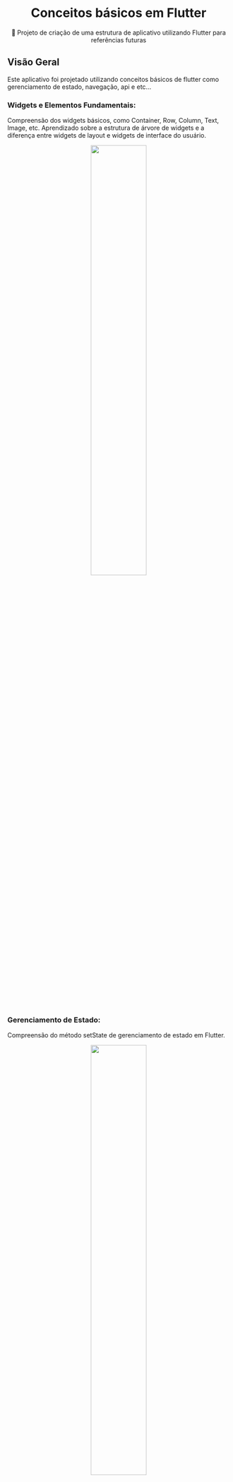<H1 align="center">Conceitos básicos em Flutter </H1>
<p align="center">🚀 Projeto de criação de uma estrutura de aplicativo utilizando Flutter para referências futuras</p>

## Visão Geral
Este aplicativo foi projetado utilizando conceitos básicos de flutter como gerenciamento de estado, navegação, api e etc...


### Widgets e Elementos Fundamentais:

Compreensão dos widgets básicos, como Container, Row, Column, Text, Image, etc.
Aprendizado sobre a estrutura de árvore de widgets e a diferença entre widgets de layout e widgets de interface do usuário.

<div align="center">
 <img src="https://github.com/lucasmargui/Flutter_Conceitos/assets/157809964/17ea48b7-9a1f-4fbf-8940-1b2618070160" style="width:50%">
</div>




### Gerenciamento de Estado:

Compreensão do método setState de gerenciamento de estado em Flutter.


<div align="center">
 <img src="https://github.com/lucasmargui/Flutter_Conceitos/assets/157809964/a1c65991-0642-4d28-bb81-226f2670aa25" style="width:50%">
</div>






### Navegação:

Compreensão de navegação entre telas utilizando push, pushNamed, pushReplacement.

<div align="center">
 <img src="https://github.com/lucasmargui/Flutter_Conceitos/assets/157809964/84ea1f75-d505-437f-8996-13296bf40c0b" style="width:50%">
</div>


### Listas e Grade de Visualização:

Compreensão de exibição de listas e grades de itens usando widgets como ListView, GridView, e ListView.builder.

<div align="center">
 <img src="https://github.com/lucasmargui/Flutter_Conceitos/assets/157809964/3a9c2185-2879-4be1-8119-3cae40ea6806" style="width:50%">
</div>



### APIs e Requisições HTTP:

Compreensão de requisições HTTP usando o pacote http ou outros pacotes para consumir APIs RESTful, lidando com respostas assíncronas e tratamento de erros durante requisições.

<div align="center">
 <img src="https://github.com/lucasmargui/Flutter_Conceitos/assets/157809964/94bcb27b-2282-4e6e-bab8-17610e9a4989" style="width:50%">
</div>



### Persistência de Dados:

Compreensão ao salvar e recuperar dados localmente usando o SharedPreferences, SQLite ou outros pacotes para persistência de dados.

<div align="center">
 <img src="https://github.com/lucasmargui/Flutter_Conceitos/assets/157809964/075a221c-50a4-4ed6-a190-f6f04747e838" style="width:50%">
</div>


### Temas e Estilos:

Compreensão aplicando temas e estilos para personalizar a aparência do aplicativo.

<div align="center">
 <img src="https://github.com/lucasmargui/Flutter_Conceitos/assets/157809964/0a9d81e0-e6cb-4173-8799-4da73e40887c" style="width:50%">
</div>



### Tratamento de Eventos:

Compreensão de eventos de toque, gestos e interações do usuário usando GestureDetector, InkWell, entre outros.

<div align="center">
 <img src="https://github.com/lucasmargui/Flutter_Conceitos/assets/157809964/69a6f68e-e54c-4362-a849-f3fc793d257c" style="width:50%">
</div>



### Animações:

Compreensão dos princípios básicos de animações em Flutter.

<div align="center">
 <img src="https://github.com/lucasmargui/Flutter_Conceitos/assets/157809964/352b34bd-065c-4e48-99bd-e9eece380954" style="width:50%">
</div>


### Layout Responsivo:


Compreensão dos princípios básicos de layouts em Flutter que se adaptam a diferentes tamanhos de tela e orientaçõe.

<div align="center">
 <img src="https://github.com/lucasmargui/Flutter_Conceitos/assets/157809964/e377a331-e72b-4ebc-8e47-ee9ed0349338" style="width:50%">
</div>





### Internacionalização e Localização:

Compreensão de internacionalização e localização de aplicativos Flutter para suportar múltiplos idiomas e regiões.

<div align="center">
 <img src="https://github.com/lucasmargui/Flutter_Conceitos/assets/157809964/0812629b-82e0-4bbe-a28b-84cf3084d3b9" style="width:50%">
</div>




